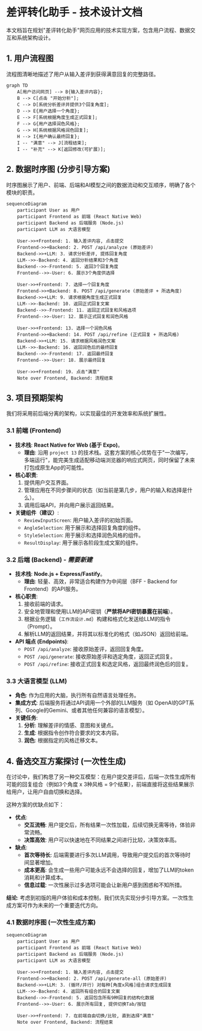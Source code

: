 # 差评转化助手 - 技术设计文档

本文档旨在规划"差评转化助手"网页应用的技术实现方案，包含用户流程、数据交互和系统架构设计。

## 1. 用户流程图

流程图清晰地描述了用户从输入差评到获得满意回复的完整路径。

```mermaid
graph TD
    A[用户访问网页] --> B{输入差评内容};
    B --> C[点击 "开始分析"];
    C --> D[系统分析差评并提供3个回复角度];
    D --> E{用户选择一个角度};
    E --> F[系统根据角度生成正式回复];
    F --> G{用户选择润色风格};
    G --> H[系统根据风格润色回复];
    H --> I{用户确认最终回复};
    I -- "满意" --> J[流程结束];
    I -- "补充" --> K[返回修改(可扩展)];
```

## 2. 数据时序图 (分步引导方案)

时序图展示了用户、前端、后端和AI模型之间的数据流动和交互顺序，明确了各个模块的职责。

```mermaid
sequenceDiagram
    participant User as 用户
    participant Frontend as 前端 (React Native Web)
    participant Backend as 后端服务 (Node.js)
    participant LLM as 大语言模型

    User->>+Frontend: 1. 输入差评内容, 点击提交
    Frontend->>+Backend: 2. POST /api/analyze (原始差评)
    Backend->>+LLM: 3. 请求分析差评, 提炼回复角度
    LLM-->>-Backend: 4. 返回分析结果和3个角度
    Backend-->>-Frontend: 5. 返回3个回复角度
    Frontend-->>-User: 6. 展示3个角度供选择

    User->>+Frontend: 7. 选择一个回复角度
    Frontend->>+Backend: 8. POST /api/generate (原始差评 + 所选角度)
    Backend->>+LLM: 9. 请求根据角度生成正式回复
    LLM-->>-Backend: 10. 返回正式回复文案
    Backend-->>-Frontend: 11. 返回正式回复和风格选项
    Frontend-->>-User: 12. 展示正式回复和润色风格

    User->>+Frontend: 13. 选择一个润色风格
    Frontend->>+Backend: 14. POST /api/refine (正式回复 + 所选风格)
    Backend->>+LLM: 15. 请求根据风格润色文案
    LLM-->>-Backend: 16. 返回润色后的最终回复
    Backend-->>-Frontend: 17. 返回最终回复
    Frontend-->>-User: 18. 展示最终回复

    User->>+Frontend: 19. 点击"满意"
    Note over Frontend, Backend: 流程结束
```

## 3. 项目预期架构

我们将采用前后端分离的架构，以实现最佳的开发效率和系统扩展性。

### 3.1 前端 (Frontend)

*   **技术栈**: **React Native for Web (基于 Expo)**。
    *   **理由**: 沿用 `project 13` 的技术栈。这套方案的核心优势在于"一次编写，多端运行"，能完美生成适配移动端浏览器的响应式网页，同时保留了未来打包成原生App的可能性。
*   **核心职责**:
    1.  提供用户交互界面。
    2.  管理应用在不同步骤间的状态（如当前是第几步，用户的输入和选择是什么）。
    3.  调用后端API，并向用户展示返回结果。
*   **关键组件（建议）**:
    *   `ReviewInputScreen`: 用户输入差评的初始页面。
    *   `AngleSelection`: 用于展示和选择回复角度的组件。
    *   `StyleSelection`: 用于展示和选择润色风格的组件。
    *   `ResultDisplay`: 用于展示各阶段生成文案的组件。

### 3.2 后端 (Backend) - *需要新建*

*   **技术栈**: **Node.js + Express/Fastify**。
    *   **理由**: 轻量、高效，非常适合构建作为中间层（BFF - Backend for Frontend）的API服务。
*   **核心职责**:
    1.  接收前端的请求。
    2.  安全地管理和使用LLM的API密钥（**严禁将API密钥暴露在前端**）。
    3.  根据业务逻辑（`工作流设计.md`）构建和格式化发送给LLM的指令（Prompt）。
    4.  解析LLM的返回结果，并将其以标准化的格式（如JSON）返回给前端。
*   **API 端点 (Endpoints)**:
    *   `POST /api/analyze`: 接收原始差评，返回回复角度。
    *   `POST /api/generate`: 接收原始差评和选定角度，返回正式回复。
    *   `POST /api/refine`: 接收正式回复和选定风格，返回最终润色后的回复。

### 3.3 大语言模型 (LLM)

*   **角色**: 作为应用的大脑，执行所有自然语言处理任务。
*   **集成方式**: 后端服务将通过API调用一个外部的LLM服务（如 OpenAI的GPT系列、Google的Gemini、或者其他任何兼容的语言模型）。
*   **关键任务**:
    1.  **分析**: 理解差评的情感、意图和关键点。
    2.  **生成**: 根据指令创作符合要求的文本内容。
    3.  **润色**: 根据指定的风格迁移文本。

## 4. 备选交互方案探讨 (一次性生成)

在讨论中，我们构思了另一种交互模型：在用户提交差评后，后端一次性生成所有可能的回复组合（例如3个角度 x 3种风格 = 9个结果），前端直接将这些结果展示给用户，让用户自由切换和选择。

这种方案的优缺点如下：
*   **优点**:
    *   **交互流畅**: 用户提交后，所有结果一次性加载，后续切换无需等待，体验非常流畅。
    *   **决策高效**: 用户可以快速地在不同结果之间进行比较，决策效率高。
*   **缺点**:
    *   **首次等待长**: 后端需要进行多次LLM调用，导致用户提交后的首次等待时间显著增加。
    *   **成本更高**: 会生成一些用户可能永远不会选择的回复，增加了LLM的token消耗和计算成本。
    *   **信息过载**: 一次性展示过多选项可能会让新用户感到困惑和不知所措。

**结论**: 考虑到初版的用户体验和成本控制，我们优先实现分步引导方案。一次性生成方案可作为未来的一个重要迭代方向。

### 4.1 数据时序图 (一次性生成方案)

```mermaid
sequenceDiagram
    participant User as 用户
    participant Frontend as 前端 (React Native Web)
    participant Backend as 后端服务 (Node.js)
    participant LLM as 大语言模型

    User->>+Frontend: 1. 输入差评内容, 点击提交
    Frontend->>+Backend: 2. POST /api/generate-all (原始差评)
    Backend->>+LLM: 3. (循环/并行) 对每种[角度x风格]组合请求生成回复
    LLM-->>-Backend: 4. 返回所有组合的回复文案
    Backend-->>-Frontend: 5. 返回包含所有9种回复的结构化数据
    Frontend-->>-User: 6. 展示所有回复, 提供切换Tab/按钮
    
    User->>+Frontend: 7. 在前端自由切换/比较, 直到选择"满意"
    Note over Frontend, Backend: 流程结束
```
